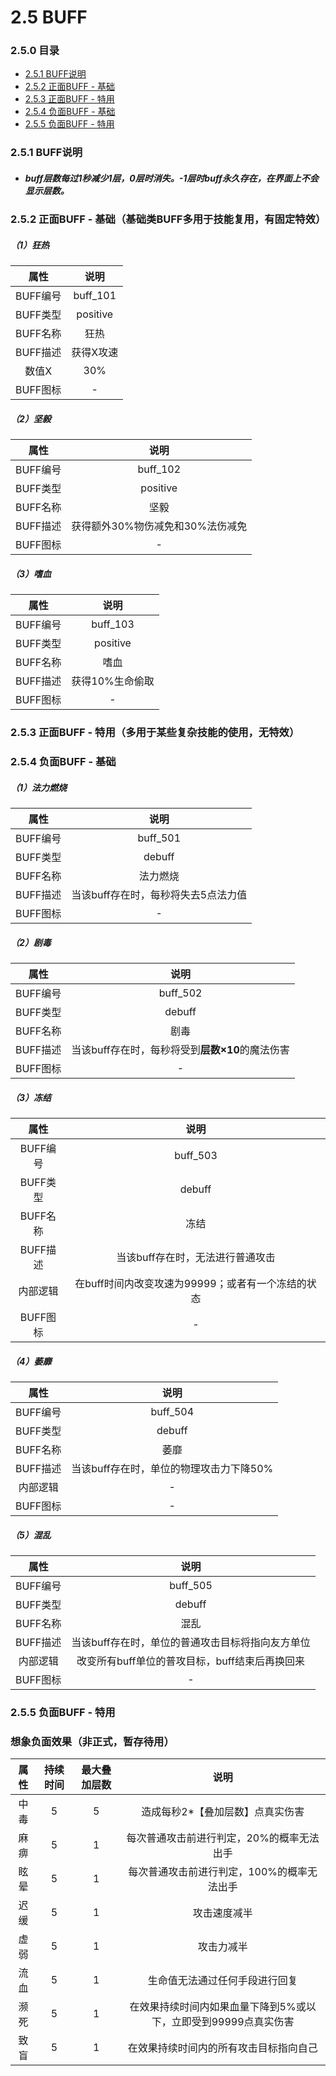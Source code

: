 # 2.5 BUFF

### 2.5.0 目录

- [<div>2.5.1 BUFF说明</div>](#251)
- [<div>2.5.2 正面BUFF - 基础</div>](#252)
- [<div>2.5.3 正面BUFF - 特用</div>](#253)
- [<div>2.5.4 负面BUFF - 基础</div>](#254)
- [<div>2.5.5 负面BUFF - 特用</div>](#255)

### 2.5.1 BUFF说明<div id="251">

- ##### buff层数每过1秒减少1层，0层时消失。-1层时buff永久存在，在界面上不会显示层数。

### 2.5.2 正面BUFF - 基础（基础类BUFF多用于技能复用，有固定特效）<div id="252">

##### （1）狂热

|   属性   |   说明    |
| :------: | :-------: |
| BUFF编号 | buff_101  |
| BUFF类型 | positive  |
| BUFF名称 |   狂热    |
| BUFF描述 | 获得X攻速 |
|  数值X   |    30%    |
| BUFF图标 |     -     |

##### （2）坚毅

|   属性   |               说明               |
| :------: | :------------------------------: |
| BUFF编号 |             buff_102             |
| BUFF类型 |             positive             |
| BUFF名称 |               坚毅               |
| BUFF描述 | 获得额外30%物伤减免和30%法伤减免 |
| BUFF图标 |                -                 |

##### （3）嗜血

|   属性   |      说明       |
| :------: | :-------------: |
| BUFF编号 |    buff_103     |
| BUFF类型 |    positive     |
| BUFF名称 |      嗜血       |
| BUFF描述 | 获得10%生命偷取 |
| BUFF图标 |        -        |



### 2.5.3 正面BUFF - 特用（多用于某些复杂技能的使用，无特效）<div id="253">



### 2.5.4 负面BUFF - 基础<div id="254">

##### （1）法力燃烧

|   属性   |                说明                 |
| :------: | :---------------------------------: |
| BUFF编号 |              buff_501               |
| BUFF类型 |               debuff                |
| BUFF名称 |              法力燃烧               |
| BUFF描述 | 当该buff存在时，每秒将失去5点法力值 |
| BUFF图标 |                  -                  |

##### （2）剧毒<div id="502">

|   属性   |                      说明                       |
| :------: | :---------------------------------------------: |
| BUFF编号 |                    buff_502                     |
| BUFF类型 |                     debuff                      |
| BUFF名称 |                      剧毒                       |
| BUFF描述 | 当该buff存在时，每秒将受到**层数×10**的魔法伤害 |
| BUFF图标 |                        -                        |

##### （3）冻结

|   属性   |                       说明                        |
| :------: | :-----------------------------------------------: |
| BUFF编号 |                     buff_503                      |
| BUFF类型 |                      debuff                       |
| BUFF名称 |                       冻结                        |
| BUFF描述 |         当该buff存在时，无法进行普通攻击          |
| 内部逻辑 | 在buff时间内改变攻速为99999；或者有一个冻结的状态 |
| BUFF图标 |                         -                         |

##### （4）萎靡

|   属性   |                  说明                   |
| :------: | :-------------------------------------: |
| BUFF编号 |                buff_504                 |
| BUFF类型 |                 debuff                  |
| BUFF名称 |                  萎靡                   |
| BUFF描述 | 当该buff存在时，单位的物理攻击力下降50% |
| 内部逻辑 |                    -                    |
| BUFF图标 |                    -                    |

##### （5）混乱

|   属性   |                       说明                       |
| :------: | :----------------------------------------------: |
| BUFF编号 |                     buff_505                     |
| BUFF类型 |                      debuff                      |
| BUFF名称 |                       混乱                       |
| BUFF描述 | 当该buff存在时，单位的普通攻击目标将指向友方单位 |
| 内部逻辑 |  改变所有buff单位的普攻目标，buff结束后再换回来  |
| BUFF图标 |                        -                         |

### 2.5.5 负面BUFF - 特用<div id="255">







### 想象负面效果（非正式，暂存待用）

| 属性 | 持续时间 | 最大叠加层数 |                             说明                             |
| :--: | :------: | :----------: | :----------------------------------------------------------: |
| 中毒 |    5     |      5       |               造成每秒2*【叠加层数】点真实伤害               |
| 麻痹 |    5     |      1       |          每次普通攻击前进行判定，20%的概率无法出手           |
| 眩晕 |    5     |      1       |          每次普通攻击前进行判定，100%的概率无法出手          |
| 迟缓 |    5     |      1       |                         攻击速度减半                         |
| 虚弱 |    5     |      1       |                          攻击力减半                          |
| 流血 |    5     |      1       |                生命值无法通过任何手段进行回复                |
| 濒死 |    5     |      1       | 在效果持续时间内如果血量下降到5%或以下，立即受到99999点真实伤害 |
| 致盲 |    5     |      1       |            在效果持续时间内的所有攻击目标指向自己            |